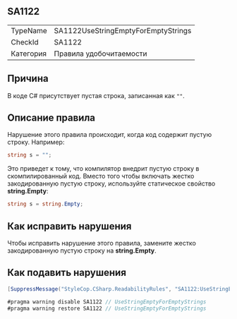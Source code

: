 ﻿## SA1122

<table>
<tr>
  <td>TypeName</td>
  <td>SA1122UseStringEmptyForEmptyStrings</td>
</tr>
<tr>
  <td>CheckId</td>
  <td>SA1122</td>
</tr>
<tr>
  <td>Категория</td>
  <td>Правила удобочитаемости</td>
</tr>
</table>

## Причина

В коде C# присутствует пустая строка, записанная как `""`.

## Описание правила

Нарушение этого правила происходит, когда код содержит пустую строку. Например:

```csharp
string s = "";
```

Это приведет к тому, что компилятор внедрит пустую строку в скомпилированный код. Вместо того чтобы включать жестко закодированную пустую строку, используйте статическое свойство **string.Empty**:

```csharp
string s = string.Empty;
```

## Как исправить нарушения

Чтобы исправить нарушение этого правила, замените жестко закодированную пустую строку на **string.Empty**.

## Как подавить нарушения

```csharp
[SuppressMessage("StyleCop.CSharp.ReadabilityRules", "SA1122:UseStringEmptyForEmptyStrings", Justification = "Reviewed.")]
```

```csharp
#pragma warning disable SA1122 // UseStringEmptyForEmptyStrings
#pragma warning restore SA1122 // UseStringEmptyForEmptyStrings
```
